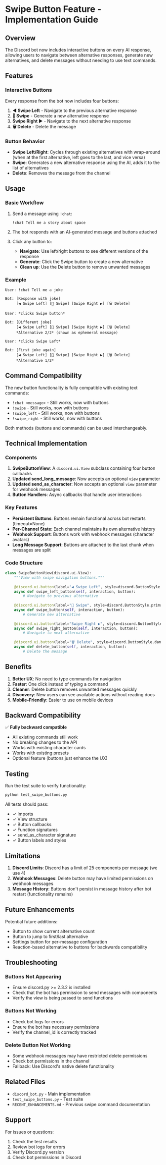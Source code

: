 # Swipe Button Feature - Implementation Guide

## Overview

The Discord bot now includes interactive buttons on every AI response, allowing users to navigate between alternative responses, generate new alternatives, and delete messages without needing to use text commands.

## Features

### Interactive Buttons

Every response from the bot now includes four buttons:

1. **◀ Swipe Left** - Navigate to the previous alternative response
2. **🔄 Swipe** - Generate a new alternative response
3. **Swipe Right ▶** - Navigate to the next alternative response
4. **🗑️ Delete** - Delete the message

### Button Behavior

- **Swipe Left/Right**: Cycles through existing alternatives with wrap-around (when at the first alternative, left goes to the last, and vice versa)
- **Swipe**: Generates a new alternative response using the AI, adds it to the list of alternatives
- **Delete**: Removes the message from the channel

## Usage

### Basic Workflow

1. Send a message using `!chat`:
   ```
   !chat Tell me a story about space
   ```

2. The bot responds with an AI-generated message and buttons attached

3. Click any button to:
   - **Navigate**: Use left/right buttons to see different versions of the response
   - **Generate**: Click the Swipe button to create a new alternative
   - **Clean up**: Use the Delete button to remove unwanted messages

### Example

```
User: !chat Tell me a joke

Bot: [Response with joke]
     [◀ Swipe Left] [🔄 Swipe] [Swipe Right ▶] [🗑️ Delete]

User: *clicks Swipe button*

Bot: [Different joke]
     [◀ Swipe Left] [🔄 Swipe] [Swipe Right ▶] [🗑️ Delete]
     *Alternative 2/2* (shown as ephemeral message)

User: *clicks Swipe Left*

Bot: [First joke again]
     [◀ Swipe Left] [🔄 Swipe] [Swipe Right ▶] [🗑️ Delete]
     *Alternative 1/2*
```

## Command Compatibility

The new button functionality is fully compatible with existing text commands:

- `!chat <message>` - Still works, now with buttons
- `!swipe` - Still works, now with buttons
- `!swipe_left` - Still works, now with buttons
- `!swipe_right` - Still works, now with buttons

Both methods (buttons and commands) can be used interchangeably.

## Technical Implementation

### Components

1. **SwipeButtonView**: A `discord.ui.View` subclass containing four button callbacks
2. **Updated send_long_message**: Now accepts an optional `view` parameter
3. **Updated send_as_character**: Now accepts an optional `view` parameter for webhook messages
4. **Button Handlers**: Async callbacks that handle user interactions

### Key Features

- **Persistent Buttons**: Buttons remain functional across bot restarts (timeout=None)
- **Per-Channel State**: Each channel maintains its own alternative history
- **Webhook Support**: Buttons work with webhook messages (character avatars)
- **Long Message Support**: Buttons are attached to the last chunk when messages are split

### Code Structure

```python
class SwipeButtonView(discord.ui.View):
    """View with swipe navigation buttons."""
    
    @discord.ui.button(label="◀ Swipe Left", style=discord.ButtonStyle.secondary)
    async def swipe_left_button(self, interaction, button):
        # Navigate to previous alternative
        
    @discord.ui.button(label="🔄 Swipe", style=discord.ButtonStyle.primary)
    async def swipe_button(self, interaction, button):
        # Generate new alternative
        
    @discord.ui.button(label="Swipe Right ▶", style=discord.ButtonStyle.secondary)
    async def swipe_right_button(self, interaction, button):
        # Navigate to next alternative
        
    @discord.ui.button(label="🗑️ Delete", style=discord.ButtonStyle.danger)
    async def delete_button(self, interaction, button):
        # Delete the message
```

## Benefits

1. **Better UX**: No need to type commands for navigation
2. **Faster**: One click instead of typing a command
3. **Cleaner**: Delete button removes unwanted messages quickly
4. **Discovery**: New users can see available actions without reading docs
5. **Mobile-Friendly**: Easier to use on mobile devices

## Backward Compatibility

✅ **Fully backward compatible**
- All existing commands still work
- No breaking changes to the API
- Works with existing character cards
- Works with existing presets
- Optional feature (buttons just enhance the UX)

## Testing

Run the test suite to verify functionality:

```bash
python test_swipe_buttons.py
```

All tests should pass:
- ✓ Imports
- ✓ View structure
- ✓ Button callbacks
- ✓ Function signatures
- ✓ send_as_character signature
- ✓ Button labels and styles

## Limitations

1. **Discord Limits**: Discord has a limit of 25 components per message (we use 4)
2. **Webhook Messages**: Delete button may have limited permissions on webhook messages
3. **Message History**: Buttons don't persist in message history after bot restart (functionality remains)

## Future Enhancements

Potential future additions:
- Button to show current alternative count
- Button to jump to first/last alternative
- Settings button for per-message configuration
- Reaction-based alternative to buttons for backwards compatibility

## Troubleshooting

### Buttons Not Appearing

- Ensure discord.py >= 2.3.2 is installed
- Check that the bot has permission to send messages with components
- Verify the view is being passed to send functions

### Buttons Not Working

- Check bot logs for errors
- Ensure the bot has necessary permissions
- Verify the channel_id is correctly tracked

### Delete Button Not Working

- Some webhook messages may have restricted delete permissions
- Check bot permissions in the channel
- Fallback: Use Discord's native delete functionality

## Related Files

- `discord_bot.py` - Main implementation
- `test_swipe_buttons.py` - Test suite
- `RECENT_ENHANCEMENTS.md` - Previous swipe command documentation

## Support

For issues or questions:
1. Check the test results
2. Review bot logs for errors
3. Verify Discord.py version
4. Check bot permissions in Discord
